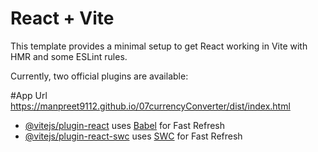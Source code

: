 # React + Vite

This template provides a minimal setup to get React working in Vite with HMR and some ESLint rules.

Currently, two official plugins are available:

#App Url
https://manpreet9112.github.io/07currencyConverter/dist/index.html

- [@vitejs/plugin-react](https://github.com/vitejs/vite-plugin-react/blob/main/packages/plugin-react/README.md) uses [Babel](https://babeljs.io/) for Fast Refresh
- [@vitejs/plugin-react-swc](https://github.com/vitejs/vite-plugin-react-swc) uses [SWC](https://swc.rs/) for Fast Refresh
